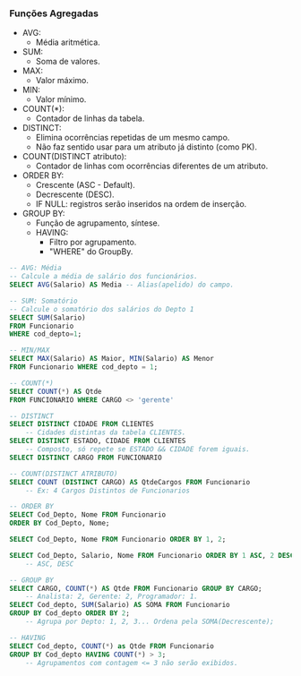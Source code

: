### Funções Agregadas
- AVG: 
	- Média aritmética.
- SUM: 
	- Soma de valores.
- MAX: 
	- Valor máximo.
- MIN: 
	- Valor mínimo.
- COUNT(\*): 
	- Contador de linhas da tabela.
- DISTINCT:
	- Elimina ocorrências repetidas de um mesmo campo.
	- Não faz sentido usar para um atributo já distinto (como PK).
- COUNT(DISTINCT atributo): 
	- Contador de linhas com ocorrências diferentes de um atributo.
- ORDER BY:
	- Crescente (ASC - Default).
	- Decrescente (DESC).
	- IF NULL: registros serão inseridos na ordem de inserção.
- GROUP BY:
	- Função de agrupamento, síntese.
	- HAVING:
		- Filtro por agrupamento.
		- "WHERE" do GroupBy.
 
```sql
-- AVG: Média
-- Calcule a média de salário dos funcionários.
SELECT AVG(Salario) AS Media -- Alias(apelido) do campo.

-- SUM: Somatório
-- Calcule o somatório dos salários do Depto 1
SELECT SUM(Salario)
FROM Funcionario
WHERE cod_depto=1;

-- MIN/MAX
SELECT MAX(Salario) AS Maior, MIN(Salario) AS Menor
FROM Funcionario WHERE cod_depto = 1;

-- COUNT(*)
SELECT COUNT(*) AS Qtde
FROM FUNCIONARIO WHERE CARGO <> 'gerente'

-- DISTINCT
SELECT DISTINCT CIDADE FROM CLIENTES
	-- Cidades distintas da tabela CLIENTES.
SELECT DISTINCT ESTADO, CIDADE FROM CLIENTES
	-- Composto, só repete se ESTADO && CIDADE forem iguais.
SELECT DISTINCT CARGO FROM FUNCIONARIO

-- COUNT(DISTINCT ATRIBUTO)
SELECT COUNT (DISTINCT CARGO) AS QtdeCargos FROM Funcionario
	-- Ex: 4 Cargos Distintos de Funcionarios

-- ORDER BY
SELECT Cod_Depto, Nome FROM Funcionario
ORDER BY Cod_Depto, Nome;

SELECT Cod_Depto, Nome FROM Funcionario ORDER BY 1, 2;

SELECT Cod_Depto, Salario, Nome FROM Funcionario ORDER BY 1 ASC, 2 DESC;
	-- ASC, DESC

-- GROUP BY
SELECT CARGO, COUNT(*) AS Qtde FROM Funcionario GROUP BY CARGO;
	-- Analista: 2, Gerente: 2, Programador: 1.
SELECT Cod_depto, SUM(Salario) AS SOMA FROM Funcionario
GROUP BY Cod_depto ORDER BY 2;
	-- Agrupa por Depto: 1, 2, 3... Ordena pela SOMA(Decrescente);

-- HAVING 
SELECT Cod_depto, COUNT(*) as Qtde FROM Funcionario
GROUP BY Cod_depto HAVING COUNT(*) > 3;
	-- Agrupamentos com contagem <= 3 não serão exibidos.
```